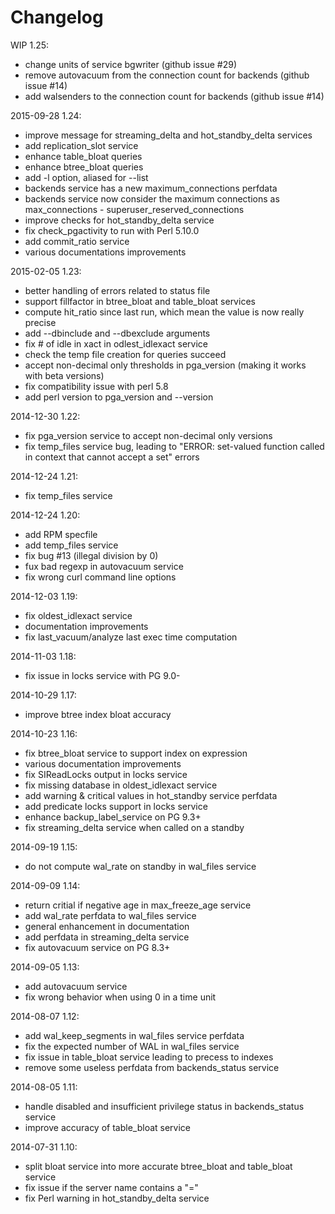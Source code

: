 Changelog
=========

WIP 1.25:
  - change units of service bgwriter (github issue #29)
  - remove autovacuum from the connection count for backends (github issue #14)
  - add walsenders to the connection count for backends (github issue #14)

2015-09-28 1.24:
  - improve message for streaming_delta and hot_standby_delta services
  - add replication_slot service
  - enhance table_bloat queries
  - enhance btree_bloat queries
  - add -l option, aliased for --list
  - backends service has a new maximum_connections perfdata
  - backends service now consider the maximum connections as max_connections - superuser_reserved_connections
  - improve checks for hot_standby_delta service
  - fix check_pgactivity to run with Perl 5.10.0
  - add commit_ratio service
  - various documentations improvements

2015-02-05 1.23:
  - better handling of errors related to status file
  - support fillfactor in btree_bloat and table_bloat services
  - compute hit_ratio since last run, which mean the value is now really precise
  - add --dbinclude and --dbexclude arguments
  - fix # of idle in xact in odlest_idlexact service
  - check the temp file creation for queries succeed
  - accept non-decimal only thresholds in pga_version (making it works with beta versions)
  - fix compatibility issue with perl 5.8
  - add perl version to pga_version and --version

2014-12-30 1.22:
  - fix pga_version service to accept non-decimal only versions
  - fix temp_files service bug, leading to "ERROR:   set-valued function called in context that cannot accept a set" errors

2014-12-24 1.21:
  - fix temp_files service

2014-12-24 1.20:
  - add RPM specfile
  - add temp_files service
  - fix bug #13 (illegal division by 0)
  - fux bad regexp in autovacuum service
  - fix wrong curl command line options

2014-12-03 1.19:
  - fix oldest_idlexact service
  - documentation improvements
  - fix last_vacuum/analyze last exec time computation

2014-11-03 1.18:
  - fix issue in locks service with PG 9.0-

2014-10-29 1.17:
  - improve btree index bloat accuracy

2014-10-23 1.16:
  - fix btree_bloat service to support index on expression
  - various documentation improvements
  - fix SIReadLocks output in locks service
  - fix missing database in oldest_idlexact service
  - add warning & critical values in hot_standby service perfdata
  - add predicate locks support in locks service
  - enhance backup_label_service on PG 9.3+
  - fix streaming_delta service when called on a standby

2014-09-19 1.15:
  - do not compute wal_rate on standby in wal_files service

2014-09-09 1.14:
  - return critial if negative age in max_freeze_age service
  - add wal_rate perfdata to wal_files service
  - general enhancement in documentation
  - add perfdata in streaming_delta service
  - fix autovacuum service on PG 8.3+

2014-09-05 1.13:
  - add autovacuum service
  - fix wrong behavior when using 0 in a time unit

2014-08-07 1.12:
  - add wal_keep_segments in wal_files service perfdata
  - fix the expected number of WAL in wal_files service
  - fix issue in table_bloat service leading to precess to indexes
  - remove some useless perfdata from backends_status service

2014-08-05 1.11:
  - handle disabled and insufficient privilege status in backends_status service
  - improve accuracy of table_bloat service

2014-07-31 1.10:
  - split bloat service into more accurate btree_bloat and table_bloat service
  - fix issue if the server name contains a "="
  - fix Perl warning in hot_standby_delta service
